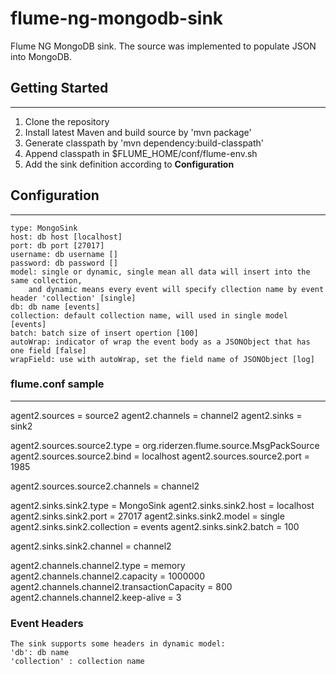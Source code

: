 flume-ng-mongodb-sink
=============
Flume NG MongoDB sink. The source was implemented to populate JSON into MongoDB.

## Getting Started
- - -
1. Clone the repository
2. Install latest Maven and build source by 'mvn package'
3. Generate classpath by 'mvn dependency:build-classpath'
4. Append classpath in $FLUME_HOME/conf/flume-env.sh
5. Add the sink definition according to **Configuration**

## Configuration
- - - 
	type: MongoSink
	host: db host [localhost]
	port: db port [27017]
	username: db username []
	password: db password []
	model: single or dynamic, single mean all data will insert into the same collection,
	    and dynamic means every event will specify cllection name by event header 'collection' [single]
	db: db name [events]
	collection: default collection name, will used in single model [events]
	batch: batch size of insert opertion [100]
	autoWrap: indicator of wrap the event body as a JSONObject that has one field [false]
	wrapField: use with autoWrap, set the field name of JSONObject [log]

### flume.conf sample
- - -
agent2.sources = source2
agent2.channels = channel2
agent2.sinks = sink2

agent2.sources.source2.type = org.riderzen.flume.source.MsgPackSource
agent2.sources.source2.bind = localhost
agent2.sources.source2.port = 1985

agent2.sources.source2.channels = channel2

agent2.sinks.sink2.type = MongoSink
agent2.sinks.sink2.host = localhost
agent2.sinks.sink2.port = 27017
agent2.sinks.sink2.model = single
agent2.sinks.sink2.collection = events
agent2.sinks.sink2.batch = 100

agent2.sinks.sink2.channel = channel2

agent2.channels.channel2.type = memory
agent2.channels.channel2.capacity = 1000000
agent2.channels.channel2.transactionCapacity = 800
agent2.channels.channel2.keep-alive = 3

### Event Headers
    The sink supports some headers in dynamic model:
    'db': db name
    'collection' : collection name

